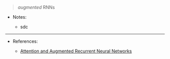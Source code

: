 > *augmented* RNNs

* Notes:

    - sdc


---
* References:

    - [Attention and Augmented Recurrent Neural Networks](https://distill.pub/2016/augmented-rnns/)
